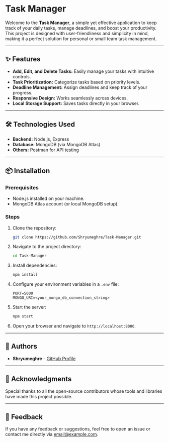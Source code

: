 # Task Manager

Welcome to the **Task Manager**, a simple yet effective application to keep track of your daily tasks, manage deadlines, and boost your productivity. This project is designed with user-friendliness and simplicity in mind, making it a perfect solution for personal or small team task management.

---

## ✨ Features

- **Add, Edit, and Delete Tasks:** Easily manage your tasks with intuitive controls.
- **Task Prioritization:** Categorize tasks based on priority levels.
- **Deadline Management:** Assign deadlines and keep track of your progress.
- **Responsive Design:** Works seamlessly across devices.
- **Local Storage Support:** Saves tasks directly in your browser.

----

## 🛠️ Technologies Used

- **Backend:** Node.js, Express
- **Database:** MongoDB (via MongoDB Atlas)
- **Others:** Postman for API testing

---

## 📦 Installation

### Prerequisites
- Node.js installed on your machine.
- MongoDB Atlas account (or local MongoDB setup).

### Steps
1. Clone the repository:
    ```bash
    git clone https://github.com/Shryumeghre/Task-Manager.git
    ```
2. Navigate to the project directory:
    ```bash
    cd Task-Manager
    ```
3. Install dependencies:
    ```bash
    npm install
    ```
4. Configure your environment variables in a `.env` file:
    ```env
    PORT=5000
    MONGO_URI=<your_mongo_db_connection_string>
    ```
5. Start the server:
    ```bash
    npm start
    ```
6. Open your browser and navigate to `http://localhost:8000`.



---

## 👥 Authors

- **Shryumeghre** - [GitHub Profile](https://github.com/Shryumeghre)

---

## 🌟 Acknowledgments

Special thanks to all the open-source contributors whose tools and libraries have made this project possible.

---

## 💬 Feedback

If you have any feedback or suggestions, feel free to open an issue or contact me directly via [email@example.com](mailto:email@example.com).
